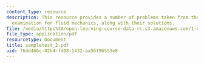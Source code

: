 ```yaml
---
content_type: resource
description: This resource provides a number of problems taken from the 2005 in-class
  examination for fluid mechanics, along with their solutions.
file: /media/https%3A/open-learning-course-data-rc.s3.amazonaws.com/1-060-engineering-mechanics-ii-spring-2006/76dd466c82b4fd081432aa56f96553e8_sampletest_2.pdf
file_type: application/pdf
resourcetype: Document
title: sampletest_2.pdf
uid: 76dd466c-82b4-fd08-1432-aa56f96553e8
---
```

